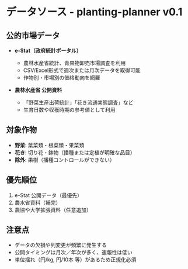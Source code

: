 # データソース - planting-planner v0.1

## 公的市場データ
- **e-Stat（政府統計ポータル）**
  - 農林水産省統計、青果物卸売市場調査を利用
  - CSV/Excel形式で週次または月次データを取得可能
  - 作物別・市場別の価格動向を網羅

- **農林水産省 公開資料**
  - 「野菜生産出荷統計」「花き流通実態調査」など
  - 生育日数や収穫時期の参考値として利用

## 対象作物
- **野菜**: 葉菜類・根菜類・果菜類
- **花き**: 切り花・鉢物（播種または定植が明確な品目）
- **除外**: 果樹（播種コントロールができない）

## 優先順位
1. e-Stat 公開データ（最優先）
2. 農水省資料（補完）
3. 農協や大学拡張資料（任意追加）

## 注意点
- データの欠損や列変更が頻繁に発生する
- 公開タイミングは月次／年次が多く、速報性は低い
- 単位揺れ（円/kg, 円/10本 等）があるため正規化必須
